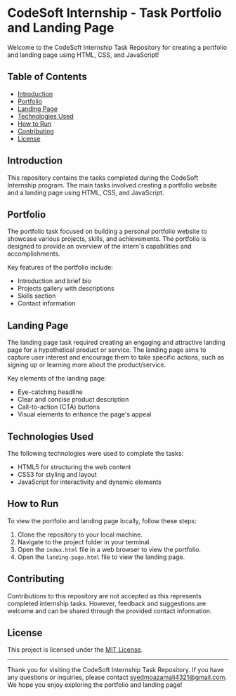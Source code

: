 # CodeSoft Internship - Task Portfolio and Landing Page

Welcome to the CodeSoft Internship Task Repository for creating a portfolio and landing page using HTML, CSS, and JavaScript!

## Table of Contents

- [Introduction](#introduction)
- [Portfolio](#portfolio)
- [Landing Page](#landing-page)
- [Technologies Used](#technologies-used)
- [How to Run](#how-to-run)
- [Contributing](#contributing)
- [License](#license)

## Introduction

This repository contains the tasks completed during the CodeSoft Internship program. The main tasks involved creating a portfolio website and a landing page using HTML, CSS, and JavaScript.

## Portfolio

The portfolio task focused on building a personal portfolio website to showcase various projects, skills, and achievements. The portfolio is designed to provide an overview of the intern's capabilities and accomplishments.

Key features of the portfolio include:
- Introduction and brief bio
- Projects gallery with descriptions
- Skills section
- Contact information

## Landing Page

The landing page task required creating an engaging and attractive landing page for a hypothetical product or service. The landing page aims to capture user interest and encourage them to take specific actions, such as signing up or learning more about the product/service.

Key elements of the landing page:
- Eye-catching headline
- Clear and concise product description
- Call-to-action (CTA) buttons
- Visual elements to enhance the page's appeal

## Technologies Used

The following technologies were used to complete the tasks:
- HTML5 for structuring the web content
- CSS3 for styling and layout
- JavaScript for interactivity and dynamic elements

## How to Run

To view the portfolio and landing page locally, follow these steps:

1. Clone the repository to your local machine.
2. Navigate to the project folder in your terminal.
3. Open the `index.html` file in a web browser to view the portfolio.
4. Open the `landing-page.html` file to view the landing page.

## Contributing

Contributions to this repository are not accepted as this represents completed internship tasks. However, feedback and suggestions are welcome and can be shared through the provided contact information.

## License

This project is licensed under the [MIT License](LICENSE).

---

Thank you for visiting the CodeSoft Internship Task Repository. If you have any questions or inquiries, please contact [syedmoazamali4321@gmail.com](mailto:your-email@example.com). We hope you enjoy exploring the portfolio and landing page!
